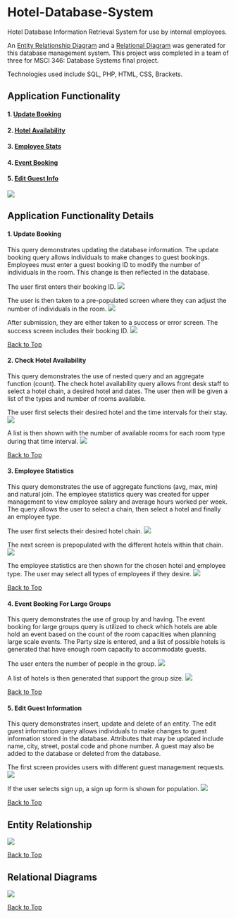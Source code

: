 # Hotel-Database-System

Hotel Database Information Retrieval System for use by internal employees. 

An [Entity Relationship Diagram](#entity-relationship) and a [Relational Diagram](#relational-diagram) was generated for this database management system. This project was completed in a team of three for MSCI 346: Database Systems final project.

Technologies used include SQL, PHP, HTML, CSS, Brackets. 

## Application Functionality

#### 1. **[Update Booking](#update-booking)**
#### 2. **[Hotel Availability](#hotel-availability)**
#### 3. **[Employee Stats](#employee-stats)**
#### 4. **[Event Booking](#event-booking)**
#### 5. **[Edit Guest Info](#edit-guest-info)**

<p float="center">
  <img src="images/hotel-database-project.png"/>
</p>

## Application Functionality Details

<a name= "update-booking"></a>

#### 1. Update Booking
This query demonstrates updating the database information. The update booking query allows individuals to make changes to guest bookings. Employees must enter a guest booking ID to modify the number of individuals in the room. This change is then reflected in the database. 

<p float="center">
The user first enters their booking ID.
  <img src="images/updateBooking.png"/>
</p>

<p float="center">
The user is then taken to a pre-populated screen where they can adjust the number of individuals in the room.
  <img src="images/updateBookingInfo.png"  />
</p>

<p float="center">
After submission, they are either taken to a success or error screen. The success screen includes their booking ID.
  <img src="images/updateBookingSuccess.png"  />
</p>

[Back to Top](#top)

<a name= "hotel-availability"></a>

#### 2. Check Hotel Availability
This query demonstrates the use of nested query and an aggregate function (count). The check hotel availability query allows front desk staff to select a hotel chain, a desired hotel and dates. The user then will be given a list of the types and number of rooms available.  

<p float="center">
  The user first selects their desired hotel and the time intervals for their stay.
  <img src="images/hotelAvailability.jpg"  />
</p>

<p float="center">
  A list is then shown with the number of available rooms for each room type during that time interval.
  <img src="images/hotelAvailabilityList.jpg"  />
</p>

[Back to Top](#top)

<a name= "employee-stats"></a>

#### 3. Employee Statistics
This query demonstrates the use of aggregate functions (avg, max, min) and natural join. The employee statistics query was created for upper management to view employee salary and average hours worked per week. The query allows the user to select a chain, then select a hotel and finally an employee type. 

<p float="center">
  The user first selects their desired hotel chain.
  <img src="images/employeeStatsHome.jpg"  />
</p>

<p float="center">
  The next screen is prepopulated with the different hotels within that chain.
  <img src="images/employeeStatsPopulated.jpg"  />
</p>

<p float="center">
  The employee statistics are then shown for the chosen hotel and employee type. The user may select all types of employees if they desire.
  <img src="images/employeeStatsList.jpg"  />
</p>

[Back to Top](#top)

<a name= "event-booking"></a>

#### 4. Event Booking For Large Groups
This query demonstrates the use of group by and having. The event booking for large groups query is utilized to check which hotels are able hold an event based on the count of the room capacities when planning large scale events. The Party size is entered, and a list of possible hotels is generated that have enough room capacity to accommodate guests. 

<p float="center">
  The user enters the number of people in the group.
  <img src="images/eventInquiry.png"  />
</p>

<p float="center">
  A list of hotels is then generated that support the group size.
  <img src="images/eventInquiryListing.png"  />
</p>

[Back to Top](#top)

<a name= "edit-guest-info"></a>

#### 5. Edit Guest Information
This query demonstrates insert, update and delete of an entity. The edit guest information query allows individuals to make changes to guest information stored in the database. Attributes that may be updated include name, city, street, postal code and phone number. A guest may also be added to the database or deleted from the database. 

<p float="center">
  The first screen provides users with different guest management requests.
  <img src="images/editGuestHome.png"  />
</p>

<p float="center">
  If the user selects sign up, a sign up form is shown for population.
  <img src="images/editGuestSignUp.png"  />
</p>

[Back to Top](#top)

<a name= "entity-relatonship"></a>

## Entity Relationship
<p float="center">
  <img src="images/Final ER Diagram.png" />
</p>

[Back to Top](#top)

<a name= "relational-diagram"></a>

## Relational Diagrams
<p float="center">
  <img src="images/Final Relational Diagram.png" />
</p>

[Back to Top](#top)
